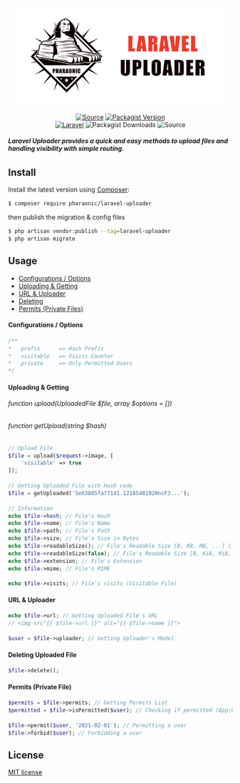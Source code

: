 <p align="center"><a href="https://pharaonic.io" target="_blank"><img src="https://raw.githubusercontent.com/Pharaonic/logos/main/uploader.jpg" width="470"></a></p>

<p align="center">
<a href="https://github.com/Pharaonic/laravel-uploader" target="_blank"><img src="http://img.shields.io/badge/source-pharaonic/laravel--uploader-blue.svg?style=flat-square" alt="Source"></a> <a href="https://packagist.org/packages/pharaonic/laravel-uploader" target="_blank"><img src="https://img.shields.io/packagist/v/pharaonic/laravel-uploader?style=flat-square" alt="Packagist Version"></a><br>
<a href="https://laravel.com" target="_blank"><img src="https://img.shields.io/badge/Laravel->=6.0-red.svg?style=flat-square" alt="Laravel"></a> <img src="https://img.shields.io/packagist/dt/pharaonic/laravel-uploader?style=flat-square" alt="Packagist Downloads"> <img src="http://img.shields.io/badge/license-MIT-brightgreen.svg?style=flat-square" alt="Source">
</p>


##### Laravel Uploader provides a quick and easy methods to upload files and handling visibility with simple routing.

###### 



## Install

Install the latest version using [Composer](https://getcomposer.org/):

```bash
$ composer require pharaonic/laravel-uploader
```

then publish the migration & config files
```bash
$ php artisan vendor:publish --tag=laravel-uploader
$ php artisan migrate
```



## Usage
- [Configurations / Options](#config)
- [Uploading & Getting](#UG)
- [URL & Uploader](#URL_UP)
- [Deleting](#dd)
- [Permits (Private Files)](#permits)



<a name="config"></a>

#### Configurations / Options
```php
/**
*	prefix 		=> Hash Prefix
*	visitable	=> Visits Counter
*	private		=> Only Permitted Users
*/
```



<a name="UG"></a>

#### Uploading & Getting
###### function upload(UploadedFile $file, array $options = [])
###### function getUpload(string $hash)

```php
// Upload File
$file = upload($request->image, [
	'visitable'	=> true
]);

// Getting Uploaded File with Hash code
$file = getUploaded('5e63885fa771d1.12185481920ncF3...');

// Information
echo $file->hash; // File's Hash
echo $file->name; // File's Name
echo $file->path; // File's Path
echo $file->size; // File's Size in Bytes
echo $file->readableSize(); // File's Readable Size [B, KB, MB, ...] (1000)
echo $file->readableSize(false); // File's Readable Size [B, KiB, MiB, ...] (1024)
echo $file->extension; // File's Extension
echo $file->mime; // File's MIME

echo $file->visits; // File's visits (Visitable File)
```



<a name="URL_UP"></a>

#### URL & Uploader

```php
echo $file->url; // Getting Uploaded File's URL
// <img src"{{ $file->url }}" alt="{{ $file->name }}">

$user = $file->uploader; // Getting Uploader's Model
```



<a name="dd"></a>

#### Deleting Uploaded File
```php
$file->delete();
```



<a name="permits"></a>

#### Permits (Private File)

```php
$permits = $file->permits; // Getting Permits List
$permitted = $file->isPermitted($user); // Checking if permitted (App\User)

$file->permit($user, '2021-02-01'); // Permitting a user
$file->forbid($user); // Forbidding a user
```




## License

[MIT license](LICENSE.md)
